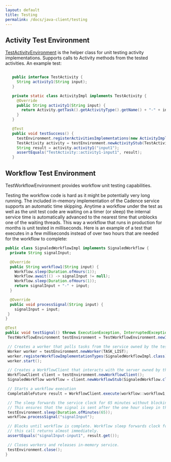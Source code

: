 ```yaml
---
layout: default
title: Testing
permalink: /docs/java-client/testing
---
```


## Activity Test Environment

[TestActivityEnvironment](https://www.javadoc.io/static/com.uber.cadence/cadence-client/2.7.9-alpha/com/uber/cadence/testing/TestActivityEnvironment.html) is the helper class for unit testing activity implementations. Supports calls to Activity methods from the tested activities. An example test:

```java

   public interface TestActivity {
     String activity1(String input);
   }

   private static class ActivityImpl implements TestActivity {
     @Override
     public String activity1(String input) {
       return Activity.getTask().getActivityType().getName() + "-" + input;
     }
   }

   @Test
   public void testSuccess() {
     testEnvironment.registerActivitiesImplementations(new ActivityImpl());
     TestActivity activity = testEnvironment.newActivityStub(TestActivity.class);
     String result = activity.activity1("input1");
     assertEquals("TestActivity::activity1-input1", result);
   }

```

## Workflow Test Environment
TestWorkflowEnvironment provides workflow unit testing capabilities.

Testing the workflow code is hard as it might be potentially very long running. The included in-memory implementation of the Cadence service supports an automatic time skipping. Anytime a workflow under the test as well as the unit test code are waiting on a timer (or sleep) the internal service time is automatically advanced to the nearest time that unblocks one of the waiting threads. This way a workflow that runs in production for months is unit tested in milliseconds. Here is an example of a test that executes in a few milliseconds instead of over two hours that are needed for the workflow to complete:

```java
public class SignaledWorkflowImpl implements SignaledWorkflow {
  private String signalInput;

  @Override
  public String workflow1(String input) {
    Workflow.sleep(Duration.ofHours(1));
    Workflow.await(() -> signalInput != null);
    Workflow.sleep(Duration.ofHours(1));
    return signalInput + "-" + input;
  }

  @Override
  public void processSignal(String input) {
    signalInput = input;
 }
}

@Test
public void testSignal() throws ExecutionException, InterruptedException {
 TestWorkflowEnvironment testEnvironment = TestWorkflowEnvironment.newInstance();

 // Creates a worker that polls tasks from the service owned by the testEnvironment.
 Worker worker = testEnvironment.newWorker(TASK_LIST);
 worker.registerWorkflowImplementationTypes(SignaledWorkflowImpl.class);
 worker.start();

 // Creates a WorkflowClient that interacts with the server owned by the testEnvironment.
 WorkflowClient client = testEnvironment.newWorkflowClient();
 SignaledWorkflow workflow = client.newWorkflowStub(SignaledWorkflow.class);

 // Starts a workflow execution
 CompletableFuture result = WorkflowClient.execute(workflow::workflow1, "input1");

 // The sleep forwards the service clock for 65 minutes without blocking.
 // This ensures that the signal is sent after the one hour sleep in the workflow code.
 testEnvironment.sleep(Duration.ofMinutes(65));
 workflow.processSignal("signalInput");

 // Blocks until workflow is complete. Workflow sleep forwards clock for one hour and
 // this call returns almost immediately.
 assertEquals("signalInput-input1", result.get());

 // Closes workers and releases in-memory service.
 testEnvironment.close();
}
```
